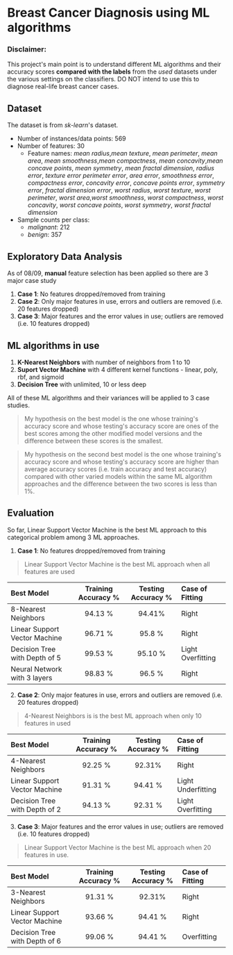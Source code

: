 # Breast Cancer Diagnosis using ML algorithms

### Disclaimer:
This project's main point is to understand different ML algorithms and their accuracy scores **compared with the labels** from the *used* datasets under the various settings on the classifiers. DO NOT intend to use this to diagnose real-life breast cancer cases.

## Dataset
The dataset is from *sk-learn*'s dataset.
* Number of instances/data points: 569
* Number of features: 30
    * Feature names: *mean radius*,*mean texture*, *mean perimeter*, *mean area*, *mean smoothness*,*mean compactness*, *mean concavity*,*mean concave points*, *mean symmetry*, *mean fractal dimension*, *radius error*, *texture error* *perimeter error*, *area error*, *smoothness error*, *compactness error*, *concavity error*, *concave points error*, *symmetry error*, *fractal dimension error*, *worst radius*, *worst texture*, *worst perimeter*, *worst area*,*worst smoothness*, *worst compactness*, *worst concavity*, *worst concave points*, *worst symmetry*, *worst fractal dimension*
* Sample counts per class: 
    * *malignant*: 212
    * *benign*: 357

## Exploratory Data Analysis
As of 08/09, **manual** feature selection has been applied so there are 3 major case study
1. **Case 1**: No features dropped/removed from training
2. **Case 2**: Only major features in use, errors and outliers are removed (i.e. 20 features dropped)
3. **Case 3**: Major features and the error values in use; outliers are removed (i.e. 10 features dropped)

## ML algorithms in use

1. **K-Nearest Neighbors** with number of neighbors from 1 to 10
2. **Suport Vector Machine** with 4 different kernel functions - linear, poly, rbf, and sigmoid
3. **Decision Tree** with unlimited, 10 or less deep 

All of these ML algorithms and their variances will be applied to 3 case studies.

> My hypothesis on the best model is the one whose training's accuracy score and whose testing's accuracy score are ones of the best scores among the other modified model versions and the difference between these scores is the smallest.

> My hypothesis on the second best model is the one whose training's accuracy score and whose testing's accuracy score are higher than average accuracy scores (i.e. train accuracy and test accuracy) compared with other varied models within the same ML algorithm approaches and the difference between the two scores is less than 1%.

## Evaluation
So far, Linear Support Vector Machine is the best ML approach to this categorical problem among 3 ML approaches.
1. **Case 1**: No features dropped/removed from training
> Linear Support Vector Machine is the best ML approach when all features are used

| Best Model                          | Training Accuracy % | Testing Accuracy % |    Case of Fitting   | 
| :-----------------------------------| :-----------------: | :----------------: |:---------------------|
| 8-Nearest Neighbors                 |       94.13 %       |       94.41%       |  Right               |
| Linear Support Vector Machine       |       96.71 %       |       95.8 %       |  Right               |
| Decision Tree with Depth of 5       |       99.53 %       |       95.10 %      |  Light Overfitting   |
| Neural Network with 3 layers        |       98.83 %       |       96.5 %       |  Right               |

2. **Case 2**: Only major features in use, errors and outliers are removed (i.e. 20 features dropped)
   
> 4-Nearest Neighbors is is the best ML approach when only 10 features in used

| Best Model                          | Training Accuracy % | Testing Accuracy % |    Case of Fitting   |
| :-----------------------------------| :-----------------: | :----------------: |:---------------------|
| 4-Nearest Neighbors                 |       92.25 %       |       92.31%       |  Right               |
| Linear Support Vector Machine       |       91.31 %       |       94.41 %      |  Light Underfitting  |
| Decision Tree with Depth of 2       |       94.13 %       |       92.31 %      |  Light Overfitting   |


3. **Case 3**: Major features and the error values in use; outliers are removed (i.e. 10 features dropped)
> Linear Support Vector Machine is the best ML approach when 20 features in use.

| Best Model                          | Training Accuracy % | Testing Accuracy % |   Case of Fitting   |
| :-----------------------------------| :-----------------: | :----------------: |:--------------------|
| 3-Nearest Neighbors                 |       91.31 %       |       92.31%       | Right               |
| Linear Support Vector Machine       |       93.66 %       |       94.41 %      | Right               |
| Decision Tree with Depth of 6       |       99.06 %       |       94.41 %      | Overfitting         |
